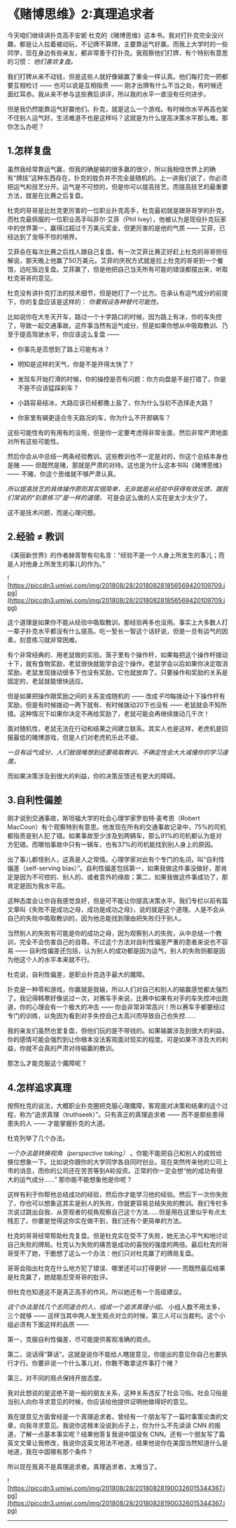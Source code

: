 # 《赌博思维》2:真理追求者

今天咱们继续讲扑克高手安妮·杜克的《赌博思维》这本书。我对打扑克完全没兴趣，都是让人拉着被动玩，不记牌不算牌，主要靠运气好赢。而我上大学时的一些同学，现在身边有些亲友，都非常善于打扑克。我观察他们打牌，有个特别有意思的习惯： *他们喜欢复盘。*

我们打牌从来不动钱，但是这些人就好像输赢了重金一样认真。他们每打完一把都要互相检讨 —— 也可以说是互相指责 —— 刚才出牌有什么不当之处，有时候还面红耳赤。我从来不参与这些赛后讲评，所以我的水平一直没有任何进步。

但是我仍然能靠运气好赢他们。扑克，就是这么一个游戏。有时候你水平再高也架不住别人运气好。生活难道不也是这样吗？这就是为什么提高决策水平那么难。那你怎么办呢？

## 1.怎样复盘

虽然我经常靠运气赢，但我的确是输的很多赢的很少，所以我相信世界上的确有“牌技”这种东西存在，扑克的胜负并不完全是随机的。上一讲我们说了，你必须把运气和技艺分开。运气是不可控的，但是你可以提高技艺。而提高技艺的最重要方法，就是在比赛之后复盘。

杜克的哥哥是比杜克更厉害的一位职业扑克高手，杜克最初就是跟哥哥学的扑克。而杜克最佩服的一位职业高手叫菲尔·艾菲（Phil Ivey），他被认为是现役扑克玩家中的世界第一，赢得过超过千万美元奖金，但更厉害的是他的气质 —— 艾菲，已经达到了宠辱不惊的境界。

艾菲会在每次比赛之后找人跟自己复盘。有一次艾菲比赛正好赶上杜克的哥哥担任解说，那天晚上他赢了50万美元。艾菲的庆祝方式就是拉上杜克的哥哥到一个餐馆，边吃饭边复盘。艾菲赢了，但是他把自己当天所有可能的错误都摆出来，听取杜克哥哥的意见。

杜克没有讲扑克打法的技术细节，但是她打了一个比方。在承认有运气成分的前提下，你的复盘应该是这样的： *你要假设各种替代可能性。*

比如说你在大冬天开车，路过一个十字路口的时候，因为路上有冰，你的车失控了，导致一起交通事故。这件事当然有运气成分，但是如果你想从中吸取教训、乃至于提高驾驶水平，你应该这么复盘 ——

* 你事先是否想到了路上可能有冰？

* 明知是这样的天气，你是不是开得太快了？

* 发现车开始打滑的时候，你的操控是否有问题：你方向盘是不是打错了，你是不是不应该猛踩刹车？

* 小路容易结冰，大路应该已经都撒上盐了，你为什么当初不选择走大路？

* 你家里有辆更适合冬天路况的车，你为什么不开那辆车？

这些可能性有的有用有的没用，但是你一定要考虑得非常全面，然后非常严肃地面对所有这些可能性。

然后你会从中总结一两条经验教训。这些教训也不一定是对的，你这个总结本身也是赌 —— 但既然是赌，那就是严肃的对待。这也是为什么这本书叫《赌博思维》—— 不赌，你这个思维就不够严肃认真。

 *所以提高技艺的具体操作原则其实很简单，无非就是从经验中获得有效反馈，跟我们常说的“刻意练习”是一样的道理。* 可是会这么做的人实在是太少太少了。

这不是技术问题，而是心理问题。

## 2.经验 ≠ 教训

《美丽新世界》的作者赫胥黎有句名言：“经验不是一个人身上所发生的事儿；而是人对他身上所发生的事儿的作为。”

![https://piccdn3.umiwi.com/img/201808/28/201808281856569420109709.jpg](https://piccdn3.umiwi.com/img/201808/28/201808281856569420109709.jpg)

这个道理是如果你不能从经验中吸取教训，那经验再多也没用。事实上大多数人打一辈子扑克水平都没有什么提高。吃一堑长一智这个话好说，但是一旦有运气的因素，刻意练习就非常困难。

有个非常经典的、用老鼠做的实验。笼子里有个操作杆，如果每把这个操作杆拨动十下，就有食物奖励，老鼠很快就能学会这个操作。老鼠学会以后如果你决定取消奖励，老鼠发现拨动很多下也没有奖励，它也就放弃了。只要操作和奖励的关系是固定的，老鼠就能很快适应。

但是如果把操作跟奖励之间的关系变成随机的 —— 改成*平均*每拨动十下操作杆有奖励，但是有时候拨动一两下就有、有时候拨动20下也没有 —— 老鼠就会不知所措。这种情况下如果你决定不再给奖励了，老鼠可能会再继续拨动几千次！

面对随机性，老鼠无法在行动和结果之间建立联系。其实人也是这样，老虎机是回报最低的赌博游戏，但是人们对老虎机乐此不疲。

 *一旦有运气成分，人们就很难想到还要吸取教训。不确定性会大大减慢你的学习速度。*

而如果决策涉及到很大的利益，你的决策反馈还有更大的障碍。

## 3.自利性偏差

刚才说到交通事故，斯坦福大学的社会心理学家罗伯特·麦考恩（Robert MacCoun）有个观察特别有意思。他发现在所有的交通事故记录中，75%的司机都指责是别人犯了错。如果事故至少涉及到两辆车，那么91%的司机都认为是对方犯错。而哪怕事故中只有一辆车，也有37%的司机能找到别人身上的原因。

出了事儿都怪别人，这真是人之常情。心理学家对此有个专门的名词，叫“自利性偏差（self-serving bias）”。自利性偏差包括第一，如果我做这件事没做好，那肯定是因为不可控的、别人的、或者意外的缘故；第二，如果我做这件事成功了，那肯定是因为我水平高。

这种态度会让你自我感觉良好，但是可不能让你提高决策水平。我们专栏以前有篇文章叫《失败不是成功之母，成功是成功之母》，说的就是这个道理。人是不会从自己的失败中吸取教训的，因为他总能找到理由把失败归于别人。

当然别人的失败有可能是你的成功之母，因为观察别人的失败，从中总结一个教训，完全不会伤害自己的自尊。不过这个方法对自利性偏差严重的患者来说也不容易 —— 自利性偏差还包括，认为别人的成功都是因为运气，别人的失败则都是因为他这个人的水平本来就不行。

杜克说，自利性偏差，是职业扑克选手最大的魔障。

扑克是一种零和游戏，你赢就是我输，所以人们对自己和别人的输赢感觉都太强烈了。我记得韩寒好像说过一次，对赛车手来说，比赛中如果有对手的车失控冲出跑道，你的心理会有一个极大的冲击 —— 你会非常非常高兴！所以赛车手都要经过专门的训练，以免因为看到对手失控自己太高兴而导致自己也失控……

我的亲友们虽然也爱复盘，但他们玩的是不带钱的。如果输赢涉及到很大的利益，你的感情可能会强烈到让你根本没法客观面对现实的程度。可是如果不涉及大的利益，你就不会真的严肃对待输赢的教训。

那怎么才能克服这个魔障呢？

## 4.怎样追求真理

按照杜克的说法，大概职业扑克圈把克服心理魔障，客观面对决策和结果的这个过程，称为“追求真理（truthseek）”。只有真正的真理追求者 —— 而不是那些患得患失的人 —— 才能掌握扑克的大道。

杜克列举了几个办法。

 *一个办法是转换视角（perspective taking）* 。你能不能把自己和别人的成败给换位想象一下。比如说你跟你的大学同学各自同时创业。现在突然传来他的公司上市的消息，而你的公司还在苦苦等到A轮投资。正常的你一定会想“他的成功有很大的运气成分……” 那你能不能想象他是你呢？

这样有利于你帮他总结成功的经验，然后你才能学习他的经验。然后下一次你失败了，你也可以想象这其实是别人的失败，你就更容易总结失败的教训。我们专栏多次说过跳出自我、从旁观者的视角观察自己这个方法……但是用在这里似乎有点太残忍了。你要是觉得这你实在做不到，我们还有个更简单的方法。

杜克的哥哥经常帮助杜克复盘。但是杜克实在受不了失败，她无法心平气和地讨论自己失败的牌局。杜克认为失败的痛苦是成功的喜悦的强度的两倍。最后杜克的哥哥受不了她，干脆想了这么一个办法：他们只对杜克赢了的牌局复盘。

哥哥会指出杜克在什么地方犯了错误、哪里还可以打得更好 —— 而既然最后结果是杜克赢了，她就能忍受哥哥的批评。

但杜克也知道这不是真正高手的作风，所以她还有一个高级建议。

 *这个办法是找几个志同道合的人，组成一个追求真理小组。* 小组人数不用太多，三个就够 —— 这样当其中两人发生观点对立的时候，第三人可以当裁判。这个小组必须有下面这样的品质 ——

第一，克服自利性偏差，尽可能提供客观准确的观点。

第二，说话得“算话”。这就是说你不能给人瞎提意见，你提出的意见你自己也要执行才行。你要非说一个什么事儿对，你敢不敢拿这件事打个赌？

第三，对不同的观点保持开放态度。

我对此想说的是这绝不是一般的朋友关系，这种关系违反了社会习俗。社会习俗是当别人向你寻求意见的时候，你应该给他提供证明他做得好的意见。

我在提意见方面曾经是一个真理追求者。曾经有一个朋友写了一篇时事策论类的文章，向我寻求意见。我说你这根本没说到点子上，你为什么不先读读 CNN 的报道，了解一点基本事实呢？结果他答复我说中国没有 CNN。还有一个朋友写了篇英文文章让我修改，我说你这英文用法不地道，结果他说你在美国当然知道什么是地道，我在中国哪有那个条件？

所以现在我真不是真理追求者。真理追求者，太难当了。

![https://piccdn3.umiwi.com/img/201808/28/201808281900326015344367.jpg](https://piccdn3.umiwi.com/img/201808/28/201808281900326015344367.jpg)

---
